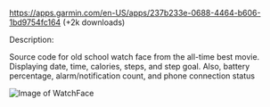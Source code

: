 https://apps.garmin.com/en-US/apps/237b233e-0688-4464-b606-1bd9754fc164 (+2k downloads)

Description:

Source code for old school watch face from the all-time best movie. Displaying date, time, calories, steps, and step goal. Also, battery percentage, alarm/notification count, and phone connection status

![Image of WatchFace](https://services.garmin.com/appsLibraryBusinessServices_v0/rest/apps/237b233e-0688-4464-b606-1bd9754fc164/screenshots/c5f216fa-ad30-4622-841e-a1792f8c4847)

